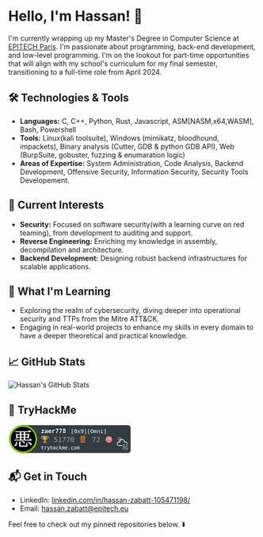 # Hello, I'm Hassan! 👋

I'm currently wrapping up my Master's Degree in Computer Science at [EPITECH Paris](https://www.epitech.eu/fr/ecole-informatique-paris/). I'm passionate about programming, back-end development, and low-level programming. I'm on the lookout for part-time opportunities that will align with my school's curriculum for my final semester, transitioning to a full-time role from April 2024.

## 🛠️ Technologies & Tools
- **Languages:** C, C++, Python, Rust, Javascript, ASM[NASM,x64,WASM], Bash, Powershell
- **Tools:** Linux(kali toolsuite), Windows (mimikatz, bloodhound, impackets), Binary analysis (Cutter, GDB & python GDB API), Web (BurpSuite, gobuster, fuzzing & enumaration logic)
- **Areas of Expertise:** System Administration, Code Analysis, Backend Development, Offensive Security, Information Security, Security Tools Developement.

## 🌱 Current Interests
- **Security:** Focused on software security(with a learning curve on red teaming), from development to auditing and support.
- **Reverse Engineering:** Enriching my knowledge in assembly, decompilation and architecture.
- **Backend Development:** Designing robust backend infrastructures for scalable applications.

## 📖 What I'm Learning
- Exploring the realm of cybersecurity, diving deeper into operational security and TTPs from the Mitre ATT&CK.
- Engaging in real-world projects to enhance my skills in every domain to have a deeper theoretical and practical knowledge.

## 📈 GitHub Stats

![Hassan's GitHub Stats](https://github-readme-stats.vercel.app/api?username=H4ss&show_icons=true&theme=radical)

## 📗 TryHackMe

![TryHackMe Badge](https://github.com/H4ss/H4ss/blob/main/zaer778-2.png)

<!--script src="https://tryhackme.com/badge/692365"></script>-->

## 📬 Get in Touch
- LinkedIn: [linkedin.com/in/hassan-zabatt-105471198/](https://www.linkedin.com/in/hassan-zabatt-105471198/)
- Email: hassan.zabatt@epitech.eu

Feel free to check out my pinned repositories below. ⬇️


<!--
**H4ss/H4ss** is a ✨ _special_ ✨ repository because its `README.md` (this file) appears on your GitHub profile.

Here are some ideas to get you started:

- 🔭 I’m currently working on ...
- 🌱 I’m currently learning ...
- 👯 I’m looking to collaborate on ...
- 🤔 I’m looking for help with ...
- 💬 Ask me about ...
- 📫 How to reach me: ...
- 😄 Pronouns: ...
- ⚡ Fun fact: ...
-->
